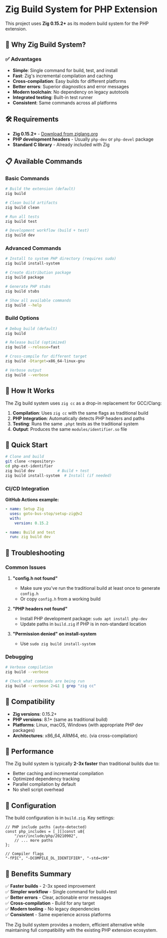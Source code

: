 # Zig Build System for PHP Extension

This project uses **Zig 0.15.2+** as its modern build system for the PHP extension.

## 🚀 **Why Zig Build System?**

### ✅ **Advantages**
- **Simple**: Single command for build, test, and install
- **Fast**: Zig's incremental compilation and caching
- **Cross-compilation**: Easy builds for different platforms
- **Better errors**: Superior diagnostics and error messages
- **Modern toolchain**: No dependency on legacy autotools
- **Integrated testing**: Built-in test runner
- **Consistent**: Same commands across all platforms

## 🛠 **Requirements**

- **Zig 0.15.2+** - [Download from ziglang.org](https://ziglang.org/download/)
- **PHP development headers** - Usually `php-dev` or `php-devel` package
- **Standard C library** - Already included with Zig

## 📋 **Available Commands**

### **Basic Commands**

```bash
# Build the extension (default)
zig build

# Clean build artifacts
zig build clean

# Run all tests
zig build test

# Development workflow (build + test)
zig build dev
```

### **Advanced Commands**

```bash
# Install to system PHP directory (requires sudo)
zig build install-system

# Create distribution package
zig build package

# Generate PHP stubs
zig build stubs

# Show all available commands
zig build --help
```

### **Build Options**

```bash
# Debug build (default)
zig build

# Release build (optimized)
zig build --release=fast

# Cross-compile for different target
zig build -Dtarget=x86_64-linux-gnu

# Verbose output
zig build --verbose
```

## 🔧 **How It Works**

The Zig build system uses `zig cc` as a drop-in replacement for GCC/Clang:

1. **Compilation**: Uses `zig cc` with the same flags as traditional build
2. **PHP Integration**: Automatically detects PHP headers and paths
3. **Testing**: Runs the same `.phpt` tests as the traditional system
4. **Output**: Produces the same `modules/identifier.so` file

## 🎯 **Quick Start**

```bash
# Clone and build
git clone <repository>
cd php-ext-identifier
zig build dev          # Build + test
zig build install-system  # Install (if needed)
```

### **CI/CD Integration**

**GitHub Actions example:**
```yaml
- name: Setup Zig
  uses: goto-bus-stop/setup-zig@v2
  with:
    version: 0.15.2

- name: Build and test
  run: zig build dev
```

## 🐛 **Troubleshooting**

### **Common Issues**

1. **"config.h not found"**
   - Make sure you've run the traditional build at least once to generate `config.h`
   - Or copy `config.h` from a working build

2. **"PHP headers not found"**
   - Install PHP development package: `sudo apt install php-dev`
   - Update paths in `build.zig` if PHP is in non-standard location

3. **"Permission denied" on install-system**
   - Use `sudo zig build install-system`

### **Debugging**

```bash
# Verbose compilation
zig build --verbose

# Check what commands are being run
zig build --verbose 2>&1 | grep "zig cc"
```

## 🔄 **Compatibility**

- **Zig versions**: 0.15.2+
- **PHP versions**: 8.1+ (same as traditional build)
- **Platforms**: Linux, macOS, Windows (with appropriate PHP dev packages)
- **Architectures**: x86_64, ARM64, etc. (via cross-compilation)

## 🚀 **Performance**

The Zig build system is typically **2-3x faster** than traditional builds due to:
- Better caching and incremental compilation
- Optimized dependency tracking
- Parallel compilation by default
- No shell script overhead

## 📝 **Configuration**

The build configuration is in `build.zig`. Key settings:

```zig
// PHP include paths (auto-detected)
const php_includes = [_][]const u8{
    "/usr/include/php/20210902",
    // ... more paths
};

// Compiler flags
"-fPIC", "-DCOMPILE_DL_IDENTIFIER", "-std=c99"
```

## 🎉 **Benefits Summary**

✅ **Faster builds** - 2-3x speed improvement  
✅ **Simpler workflow** - Single command for build+test  
✅ **Better errors** - Clear, actionable error messages  
✅ **Cross-compilation** - Build for any target  
✅ **Modern tooling** - No legacy dependencies  
✅ **Consistent** - Same experience across platforms  

The Zig build system provides a modern, efficient alternative while maintaining full compatibility with the existing PHP extension ecosystem.
